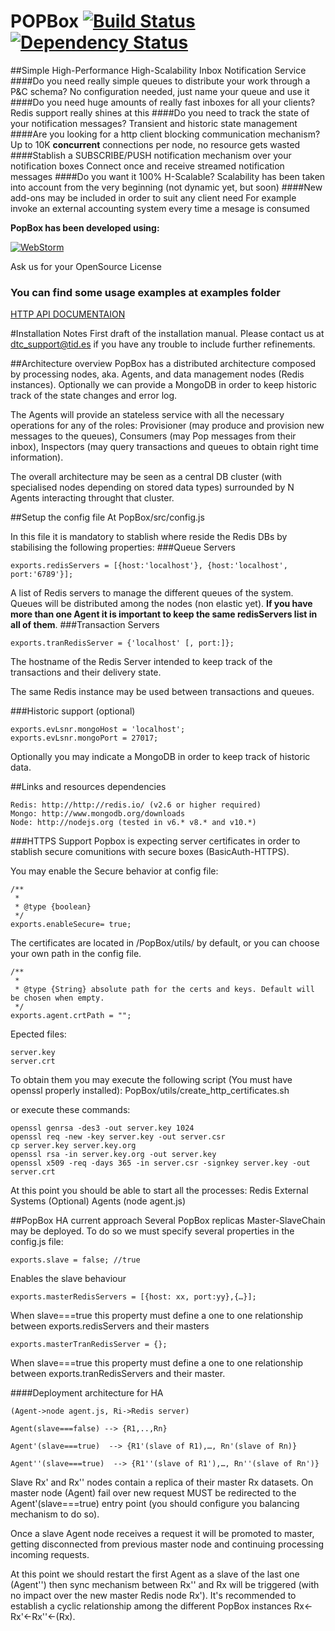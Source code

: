 POPBox [![Build Status](https://travis-ci.org/telefonicaid/PopBox.png)](https://travis-ci.org/telefonicaid/PopBox) [![Dependency Status](https://david-dm.org/telefonicaid/Popbox.png)](https://david-dm.org/telefonicaid/Popbox)
===
##Simple High-Performance High-Scalability Inbox Notification Service
####Do you need really simple queues to distribute your work through a P&C schema?
No configuration needed, just name your queue and use it
####Do you need huge amounts of really fast inboxes for all your clients?
Redis support really shines at this
####Do you need to track the state of your notification messages?
Transient and historic state management
####Are you looking for a http client blocking communication mechanism?
Up to 10K **concurrent** connections per node, no resource gets wasted
####Stablish a SUBSCRIBE/PUSH notification mechanism over your notification boxes
Connect once and receive streamed notification messages
####Do you want it 100% H-Scalable?
Scalability has been taken into account from the very beginning (not dynamic yet, but soon)
####New add-ons may be included in order to suit any client need
For example invoke an external accounting system every time a mesage is consumed

**PopBox has been developed using:**

[![WebStorm](http://www.jetbrains.com/webstorm/documentation/webstorm_banners/webstorm1/webstorm210x60_white.gif)](http://www.jetbrains.com/webstorm/)

Ask us for your OpenSource License

### You can find some usage examples at examples folder

[HTTP API DOCUMENTAION](https://github.com/telefonicaid/PopBox/wiki/User-Manual)

#Installation Notes
First draft of the installation manual. Please contact us at dtc_support@tid.es if you have any trouble to include further refinements.

##Architecture overview
PopBox has a distributed architecture composed by processing nodes, aka. Agents, and data management nodes (Redis instances). Optionally we can provide a MongoDB in order to keep historic track of the state changes and error log.

The Agents will provide an stateless service with all the necessary operations for any of the roles: Provisioner (may produce and provision new messages to the queues), Consumers (may Pop messages from their inbox), Inspectors (may query transactions and queues to obtain right time information).

The overall architecture may be seen as a central DB cluster (with specialised nodes depending on stored data types) surrounded by N Agents interacting throught that cluster.


##Setup the config file
    At PopBox/src/config.js

In this file it is mandatory to stablish where reside the Redis DBs by stabilising the following properties:
###Queue Servers
```
exports.redisServers = [{host:'localhost'}, {host:'localhost', port:'6789'}];
```
A list of Redis servers to manage the different queues of the system. Queues will be distributed among the nodes (non elastic yet). **If you have more than one Agent it is important to keep the same redisServers list in all of them**.
###Transaction Servers
```
exports.tranRedisServer = {'localhost' [, port:]};
```
The hostname of the Redis Server intended to keep track of the transactions and their delivery state.

The same Redis instance may be used between transactions and queues.

###Historic support (optional)
```
exports.evLsnr.mongoHost = 'localhost';
exports.evLsnr.mongoPort = 27017;
```
Optionally you may indicate a MongoDB in order to keep track of historic data.


##Links and resources dependencies

```
Redis: http://http://redis.io/ (v2.6 or higher required)
Mongo: http://www.mongodb.org/downloads
Node: http://nodejs.org (tested in v6.* v8.* and v10.*)
```
###HTTPS Support
Popbox is expecting server certificates in order to stablish secure comunitions with secure boxes (BasicAuth-HTTPS).

You may enable the Secure behavior at config file:
```
/**
 *
 * @type {boolean}
 */
exports.enableSecure= true;
```
The certificates are located in /PopBox/utils/ by default, or you can choose your own path in the config file.
```
/**
 *
 * @type {String} absolute path for the certs and keys. Default will be chosen when empty.
 */
exports.agent.crtPath = "";
```
Epected files:
```
server.key
server.crt
```

To obtain them you may execute the following script (You must have openssl properly installed):
PopBox/utils/create_http_certificates.sh

or execute these commands:
```
openssl genrsa -des3 -out server.key 1024
openssl req -new -key server.key -out server.csr
cp server.key server.key.org
openssl rsa -in server.key.org -out server.key
openssl x509 -req -days 365 -in server.csr -signkey server.key -out server.crt
```
At this point you should be able to start all the processes: 
Redis 
External Systems (Optional)
Agents (node agent.js)

##PopBox HA current approach
Several PopBox replicas Master-SlaveChain may be deployed. To do so we must specify several properties in the config.js file:

```
exports.slave = false; //true
```
Enables the slave behaviour

```
exports.masterRedisServers = [{host: xx, port:yy},{…}];
```
When slave===true this property must define a one to one relationship between exports.redisServers and their masters  

```
exports.masterTranRedisServer = {};
```
When slave===true this property must define a one to one relationship between exports.tranRedisServers and their master.

####Deployment architecture for HA 
```
(Agent->node agent.js, Ri->Redis server)

Agent(slave===false) --> {R1,..,Rn}

Agent'(slave===true)  --> {R1'(slave of R1),…, Rn'(slave of Rn)}

Agent''(slave===true)  --> {R1''(slave of R1'),…, Rn''(slave of Rn')}
```
Slave Rx' and Rx'' nodes contain a replica of their master Rx datasets. On master node (Agent) fail over new request MUST be redirected to the Agent'(slave===true) entry point (you should configure you balancing mechanism to do so). 

Once a slave Agent node receives a request it will be promoted to master, getting disconnected from previous master node and continuing processing incoming requests.

At this point we should restart the first Agent as a slave of the last one (Agent'') then sync mechanism between Rx'' and Rx will be triggered (with no impact over the new master Redis node Rx'). It's recommended to establish a cyclic relationship among the different PopBox instances Rx<-Rx'<-Rx''<-(Rx).
